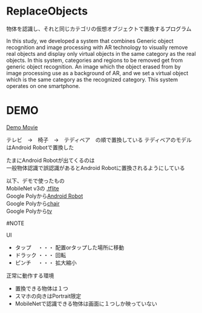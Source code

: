 # ReplaceObjects
物体を認識し、それと同じカテゴリの仮想オブジェクトで置換するプログラム

In this study, we developed a system that combines Generic object recognition and image processing with AR technology 
to visually remove real objects and display only virtual objects in the same category as the real objects. 
In this system, categories and regions to be removed get from generic object recognition.
An image which the object erased from by image processing use as a background of AR, and we set a virtual object 
which is the same category as the recognized category. This system operates on one smartphone.

# DEMO

[Demo Movie](https://drive.google.com/file/d/1B1JkDjy7j7KKUa0GYYhShCCVEpKmGGqF/view?usp=sharing)

テレビ　→　椅子　→　テディベア　の順で置換している
テディベアのモデルはAndroid Robotで置換した

たまにAndroid Robotが出てくるのは  
一般物体認識で誤認識があるとAndroid Robotに置換されるようにしている

以下、デモで使ったもの  
MobileNet v3の [.tflite](https://github.com/tensorflow/models/blob/master/research/object_detection/g3doc/detection_model_zoo.md)  
Google Polyから[Android Robot](https://poly.google.com/view/9-bJ2cXrk8S)  
Google Polyから[chair](https://poly.google.com/view/7Jl72KgiRl-)  
Google Polyから[tv](https://poly.google.com/view/5qZ5IaClHHw)

#NOTE

UI
- タップ　 ・・・ 配置orタップした場所に移動
- ドラック ・・・ 回転
- ピンチ　 ・・・ 拡大縮小

正常に動作する環境
- 置換できる物体は１つ
- スマホの向きはPortrait限定
- MobileNetで認識できる物体は画面に１つしか映っていない
